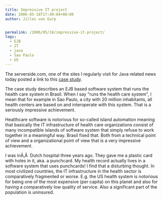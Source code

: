 ```yaml
---
title: Impressive IT project
date: 2006-05-18T17:49:04+00:00
author: Jilles van Gurp


permalink: /2006/05/18/impressive-it-project/
tags:
  - EJB
  - IT
  - java
  - Sao Paulo
  - US
---
```

The serverside.com, one of the sites I regularly visit for Java related news today posted a link to this [case study](http://www.infoq.com/articles/Brasilian-Healthcare-System).

The case study describes an EJB based software system that runs the health care system in Brasil. When I say "runs the health care system", I mean that for example in Sao Paulo, a city with 20 million inhabitants, all health centers are based on and interoperate with this system. That is a seriously impressive achievement.

Healthcare software is notorious for so-called island automation meaning that basically the IT infrastructure of health care organizations consist of many incompatible islands of software system that simply refuse to work together in a meaningful way. Brasil fixed that. Both from a technical point of view and a organizational point of view that is a very impressive achievement.

I was inÃ‚Â  Dutch hospital three years ago. They gave me a plastic card with holes in it, aka. a punchcard. My health record actually lives in a software system that uses punchcards! I find that a disturbing thought. In most civilized countries, the IT infrastructure in the health sector is comparatively fragmented or worse. E.g. the US health system is notorious for being one of the most expensive (per capita) on this planet and also for having a comparatively low quality of service. Also a significant part of the population is uninsured.